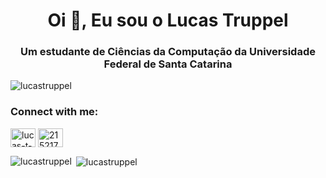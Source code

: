 <h1 align="center">Oi 👋, Eu sou o Lucas Truppel</h1>
<h3 align="center">Um estudante de Ciências da Computação da Universidade Federal de Santa Catarina</h3>

<p align="left"> <img src="https://komarev.com/ghpvc/?username=lucastruppel&label=Profile%20views&color=0e75b6&style=flat" alt="lucastruppel" /> </p>

<h3 align="left">Connect with me:</h3>
<p align="left">
<a href="https://linkedin.com/in/lucas-t-67850b181" target="blank"><img align="center" src="https://raw.githubusercontent.com/rahuldkjain/github-profile-readme-generator/master/src/images/icons/Social/linked-in-alt.svg" alt="lucas-t-67850b181" height="30" width="40" /></a>
<a href="https://stackoverflow.com/users/21521761" target="blank"><img align="center" src="https://raw.githubusercontent.com/rahuldkjain/github-profile-readme-generator/master/src/images/icons/Social/stack-overflow.svg" alt="21521761" height="30" width="40" /></a>
</p>

<p><img align="left" src="https://github-readme-stats.vercel.app/api/top-langs?username=lucastruppel&show_icons=true&locale=en&layout=compact" alt="lucastruppel" /></p>

<p>&nbsp;<img align="center" src="https://github-readme-stats.vercel.app/api?username=lucastruppel&show_icons=true&locale=en" alt="lucastruppel" /></p>
